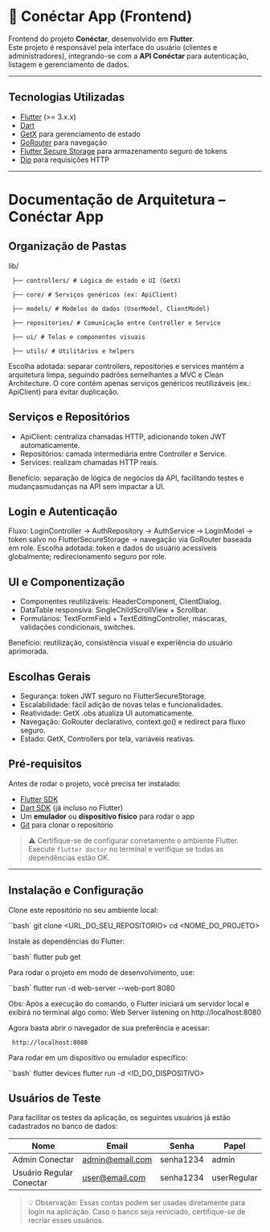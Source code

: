 # 📱 Conéctar App (Frontend)

Frontend do projeto **Conéctar**, desenvolvido em **Flutter**.  
Este projeto é responsável pela interface do usuário (clientes e administradores), integrando-se com a **API Conéctar** para autenticação, listagem e gerenciamento de dados.

---

## Tecnologias Utilizadas

- [Flutter](https://flutter.dev/) (>= 3.x.x)
- [Dart](https://dart.dev/)
- [GetX](https://pub.dev/packages/get) para gerenciamento de estado
- [GoRouter](https://pub.dev/packages/go_router) para navegação
- [Flutter Secure Storage](https://pub.dev/packages/flutter_secure_storage) para armazenamento seguro de tokens
- [Dio](https://pub.dev/packages/dio) para requisições HTTP

---

# Documentação de Arquitetura – Conéctar App

## Organização de Pastas

lib/

     ├── controllers/ # Lógica de estado e UI (GetX)

     ├── core/ # Serviços genéricos (ex: ApiClient)

     ├── models/ # Modelos de dados (UserModel, ClientModel)

     ├── repositories/ # Comunicação entre Controller e Service

     ├── ui/ # Telas e componentes visuais

     ├── utils/ # Utilitários e helpers

Escolha adotada: separar controllers, repositories e services mantém a arquitetura limpa, seguindo padrões semelhantes a MVC e Clean Architecture.
O core contém apenas serviços genéricos reutilizáveis (ex.: ApiClient) para evitar duplicação.

## Serviços e Repositórios

- ApiClient: centraliza chamadas HTTP, adicionando token JWT automaticamente.
- Repositórios: camada intermediária entre Controller e Service.
- Services: realizam chamadas HTTP reais.

Benefício: separação de lógica de negócios da API, facilitando testes e
mudançasmudanças na API sem impactar a UI.

## Login e Autenticação

Fluxo: LoginController → AuthRepository → AuthService → LoginModel →
token salvo no FlutterSecureStorage → navegação via GoRouter baseada em role.
Escolha adotada: token e dados do usuário acessíveis globalmente; redirecionamento
seguro por role.

## UI e Componentização

- Componentes reutilizáveis: HeaderComponent, ClientDialog.
- DataTable responsiva: SingleChildScrollView + Scrollbar.
- Formulários: TextFormField + TextEditingController, máscaras, validações
  condicionais, switches.

Benefício: reutilização, consistência visual e experiência do usuário aprimorada.

## Escolhas Gerais

- Segurança: token JWT seguro no FlutterSecureStorage.
- Escalabilidade: fácil adição de novas telas e funcionalidades.
- Reatividade: GetX .obs atualiza UI automaticamente.
- Navegação: GoRouter declarativo, context.go() e redirect para fluxo seguro.
- Estado: GetX, Controllers por tela, variáveis reativas.

## Pré-requisitos

Antes de rodar o projeto, você precisa ter instalado:

- [Flutter SDK](https://docs.flutter.dev/get-started/install)
- [Dart SDK](https://dart.dev/get-dart) (já incluso no Flutter)
- Um **emulador** ou **dispositivo físico** para rodar o app
- [Git](https://git-scm.com/) para clonar o repositório

> ⚠️ Certifique-se de configurar corretamente o ambiente Flutter.  
> Execute `flutter doctor` no terminal e verifique se todas as dependências estão OK.

---

## Instalação e Configuração

Clone este repositório no seu ambiente local:

``bash`
git clone <URL_DO_SEU_REPOSITORIO>
cd <NOME_DO_PROJETO>

Instale as dependências do Flutter:

``bash`
flutter pub get

Para rodar o projeto em modo de desenvolvimento, use:

``bash`
flutter run -d web-server --web-port 8080

Obs:
Após a execução do comando, o Flutter iniciará um servidor local e exibirá no terminal algo como:
Web Server listening on http://localhost:8080

Agora basta abrir o navegador de sua preferência e acessar:

     http://localhost:8080

Para rodar em um dispositivo ou emulador específico:

``bash`
flutter devices
flutter run -d <ID_DO_DISPOSITIVO>

## Usuários de Teste

Para facilitar os testes da aplicação, os seguintes usuários já estão cadastrados no banco de dados:

| Nome                     | Email           | Senha     | Papel       |
| ------------------------ | --------------- | --------- | ----------- |
| Admin Conectar           | admin@email.com | senha1234 | admin       |
| Usuário Regular Conectar | user@email.com  | senha1234 | userRegular |

> 💡 Observação: Essas contas podem ser usadas diretamente para login na aplicação. Caso o banco seja reiniciado, certifique-se de recriar esses usuários.
